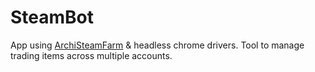 # SteamBot

App using [ArchiSteamFarm](https://github.com/JustArchiNET/ArchiSteamFarm) & headless chrome drivers.
Tool to manage trading items across multiple accounts.